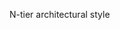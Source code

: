 <span id="title">N-tier architectural style</span>

<div id="body">

<include src="what/unit-inParent-asPanel.md" boilerplate />

</div>
